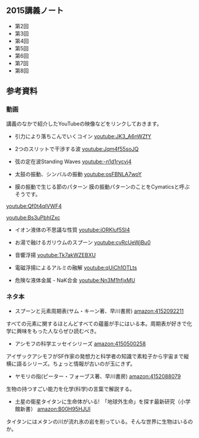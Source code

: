 
## 2015講義ノート

<!-- 今年はスライドを[WebClass](https://webclass.el.okayama-u.ac.jp)に置いています。 -->
* 第2回 [](2015-10-9note2.pdf)
* 第3回 [](2015-10-16note3.pdf)
* 第4回 [](2015-10-23note4.pdf)
* 第5回 [](2015-10-30note5.pdf)
* 第6回 [](2015-11-13note6.pdf)
* 第7回 [](2015-11-27note7.pdf)
* 第8回 [](2015-12-04note8.pdf)
<!-- *第9回 [](2014-11-28note9.pdf) -->
<!-- *第10回 [](2014-12-12note10.pdf) -->
<!-- *第11回 [](2014-12-19note11.pdf) -->
<!-- *第12回 [](2015-01-09note12.pdf) -->
<!-- *第13回 [](2015-01-23note13.pdf) -->

## 参考資料


### 動画

講義のなかで紹介したYouTubeの映像などをリンクしておきます。

* 引力により落ちこんでいくコイン
[youtube:JK3_A6nWZfY](youtube:JK3_A6nWZfY)

* 2つのスリットで干渉する波
[youtube:Jqm4f55soJQ](youtube:Jqm4f55soJQ)

* 弦の定在波Standing Waves
[youtube:-n1d1rycvj4](youtube:-n1d1rycvj4)

* 太鼓の振動、シンバルの振動
[youtube:osFBNLA7woY](youtube:osFBNLA7woY)

* 膜の振動で生じる節のパターン
膜の振動パターンのことをCymaticsと呼ぶそうです。

[youtube:Qf0t4qIVWF4](youtube:Qf0t4qIVWF4)

[youtube:Bs3uPbhIZxc](youtube:Bs3uPbhIZxc)

* イオン液体の不思議な性質
[youtube:jORKluf5SI4](youtube:jORKluf5SI4)

* お湯で融けるガリウムのスプーン
[youtube:cvRcUeWjBu0](youtube:cvRcUeWjBu0)

* 音響浮揚
[youtube:Tk7akWZEBXU](youtube:Tk7akWZEBXU)

* 電磁浮揚によるアルミの融解
[youtube:qUiCh1OTLts](youtube:qUiCh1OTLts)

* 危険な液体金属 - NaK合金
[youtube:Nn3M1hfjxMU](youtube:Nn3M1hfjxMU)

<!-- *氷の融け方(分子シミュレーション) -->
<!-- [youtube:pIbn05mbV7M](youtube:pIbn05mbV7M) -->
<!-- *水分子の運動(分子シミュレーション) -->
<!-- [youtube:FtxLih3KeTA](youtube:FtxLih3KeTA) -->
<!-- *CO2の臨界点と超臨界流体 -->
<!-- [youtube:bE5l8c6PF9M](youtube:bE5l8c6PF9M) -->
<!-- *水とアルコールの混合過程(分子シミュレーション) -->
<!-- [youtube:d4zMAkd0tBc](youtube:d4zMAkd0tBc) -->
<!-- *塩化水素HClとアンモニアNH3の気相反応(ブレンステッドの酸塩基反応) -->
<!-- [youtube:U0M-Q65VQHs](youtube:U0M-Q65VQHs) -->

### ネタ本

* スプーンと元素周期表(サム・キーン著、早川書房)
[amazon:4152092211](amazon:4152092211)

すべての元素に関するほとんどすべての蘊蓄が手にはいる本。周期表が好きで化学に興味をもった人ならぜひ読むべき。

* アシモフの科学エッセイシリーズ
[amazon:4150500258](amazon:4150500258)

アイザックアシモフがSF作家の発想力と科学者の知識で素粒子から宇宙まで縦横に語るシリーズ。ちょっと情報が古いのが玉にきず。

* ヤモリの指(ピーター・フォーブス著、早川書房)
[amazon:4152088079](amazon:4152088079)

生物の持つすごい能力を化学(科学)の言葉で解説する。

* 土星の衛星タイタンに生命体がいる!　「地球外生命」を探す最新研究（小学館新書）
[amazon:B00H95HJUI](amazon:B00H95HJUI)

タイタンにはメタンの川が流れ氷の岩を削っている。そんな世界に生物はいるのか。

